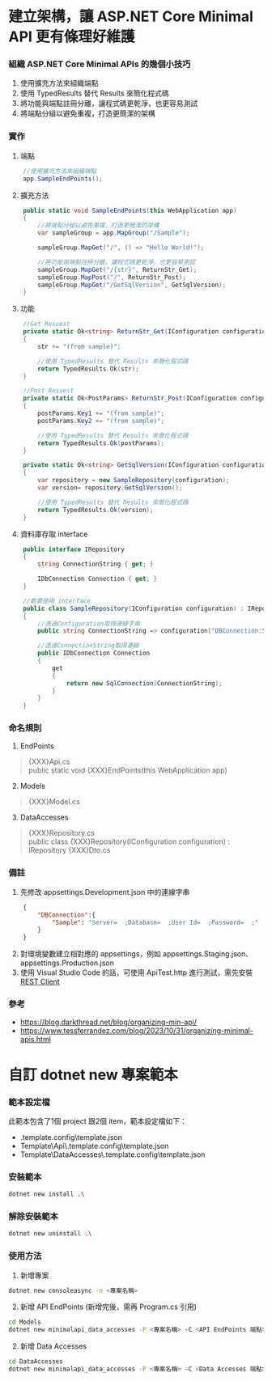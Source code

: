 # 建立架構，讓 ASP.NET Core Minimal API 更有條理好維護

### 組織 ASP.NET Core Minimal APIs 的幾個小技巧
1. 使用擴充方法來組織端點
2. 使用 TypedResults 替代 Results 來簡化程式碼
3. 將功能與端點註冊分離，讓程式碼更乾淨，也更容易測試
4. 將端點分組以避免重複，打造更簡潔的架構

### 實作
1. 端點
```C#
    //使用擴充方法來組織端點
    app.SampleEndPoints();
```
2. 擴充方法
```C#
    public static void SampleEndPoints(this WebApplication app)
    {
        //將端點分組以避免重複，打造更簡潔的架構
        var sampleGroup = app.MapGroup("/Sample");

        sampleGroup.MapGet("/", () => "Hello World!");

        //將功能與端點註冊分離，讓程式碼更乾淨，也更容易測試
        sampleGroup.MapGet("/{str}", ReturnStr_Get);
        sampleGroup.MapPost("/", ReturnStr_Post);
        sampleGroup.MapGet("/GetSqlVersion", GetSqlVersion);
    }
```
3. 功能
```C#
    //Get Resuest
    private static Ok<string> ReturnStr_Get(IConfiguration configuration,string str)
    {
        str += "(from sample)";

        //使用 TypedResults 替代 Results 來簡化程式碼
        return TypedResults.Ok(str);
    }

    //Post Resuest
    private static Ok<PostParams> ReturnStr_Post(IConfiguration configuration, PostParams postParams)
    {
        postParams.Key1 += "(from sample)";
        postParams.Key2 += "(from sample)";

        //使用 TypedResults 替代 Results 來簡化程式碼
        return TypedResults.Ok(postParams);
    }

    private static Ok<string> GetSqlVersion(IConfiguration configuration)
    {
        var repository = new SampleRepository(configuration);
        var version= repository.GetSqlVersion();

        //使用 TypedResults 替代 Results 來簡化程式碼
        return TypedResults.Ok(version);
    }
```
4. 資料庫存取 interface
```C#
    public interface IRepository
    {
        string ConnectionString { get; }

        IDbConnection Connection { get; }
    }

    //都要使用 interface
    public class SampleRepository(IConfiguration configuration) : IRepository
    {
        //透過Configuration取得連線字串
        public string ConnectionString => configuration["DBConnection:Sample"];

        //透過ConnectionString取得連線
        public IDbConnection Connection
        {
            get
            {
                return new SqlConnection(ConnectionString);
            }
        }
    }
```

### 命名規則
1. EndPoints
> {XXX}Api.cs  
> public static void {XXX}EndPoints(this WebApplication app)
2. Models
> {XXX}Model.cs
3. DataAccesses
> {XXX}Repository.cs  
> public class {XXX}Repository(IConfiguration configuration) : IRepository
> {XXX}Dto.cs  

### 備註
1. 先修改 appsettings.Development.json 中的連線字串
```json
    {
        "DBConnection":{
            "Sample": "Server=  ;Database=  ;User Id=  ;Password=  ;"
        }
    }
```
2. 對環境變數建立相對應的 appsettings，例如 appsettings.Staging.json、appsettings.Production.json
3. 使用 Visual Studio Code 的話，可使用 ApiTest.http 進行測試，需先安裝 [REST Client](https://marketplace.visualstudio.com/items?itemName=humao.rest-client)

### 參考
* https://blog.darkthread.net/blog/organizing-min-api/
* https://www.tessferrandez.com/blog/2023/10/31/organizing-minimal-apis.html

# 自訂 dotnet new 專案範本

### 範本設定檔
此範本包含了1個 project 跟2個 item，範本設定檔如下：
- .template.config\template.json
-  Template\Api\\.template.config\template.json
-  Template\DataAccesses\\.template.config\template.json

### 安裝範本
```sh
dotnet new install .\
```

### 解除安裝範本
```sh
dotnet new uninstall .\
```

### 使用方法
1. 新增專案
```sh
dotnet new consoleasync -n <專案名稱>
```

2. 新增 API EndPoints (新增完後，需再 Program.cs 引用)
```sh
cd Models
dotnet new minimalapi_data_accesses -P <專案名稱> -C <API EndPoints 端點名稱> 
```

2. 新增 Data Accesses
```sh
cd DataAccesses
dotnet new minimalapi_data_accesses -P <專案名稱> -C <Data Accesses 端點名稱> 
```